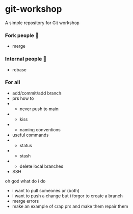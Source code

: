 # git-workshop
A simple repository for Git workshop

### Fork people 🍴
- merge
### Internal people 🌟
- rebase

### For all
- add/commit/add branch
- prs how to
- * never push to main
- * kiss
- * naming conventions
- useful commands
- * status
- * stash
- * delete local branches
- SSH

oh god what do i do
- i want to pull someones pr (both)
- i want to push a change but i forgor to create a branch
- merge errors
- make an example of crap prs and make them repair them 
